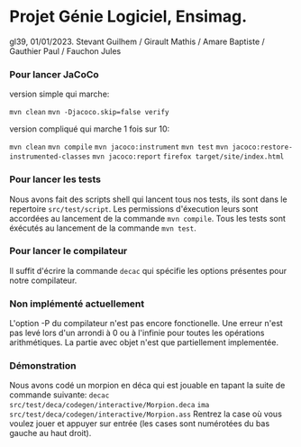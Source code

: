 # Projet Génie Logiciel, Ensimag.

gl39, 01/01/2023.
Stevant Guilhem / Girault Mathis / Amare Baptiste / Gauthier Paul / Fauchon Jules  
### Pour lancer JaCoCo

version simple qui marche:

`mvn clean`
`mvn -Djacoco.skip=false verify`

version compliqué qui marche 1 fois sur 10:

`mvn clean`
`mvn compile`
`mvn jacoco:instrument`
`mvn test`
`mvn jacoco:restore-instrumented-classes`
`mvn jacoco:report`
`firefox target/site/index.html`

### Pour lancer les tests
Nous avons fait des scripts shell qui lancent tous nos tests, ils sont dans le repertoire `src/test/script`. Les permissions d'éxecution leurs sont accordées au lancement de la commande `mvn compile`. Tous les tests sont éxécutés au lancement de la commande `mvn test`.

### Pour lancer le compilateur
Il suffit d'écrire la commande `decac` qui spécifie les options présentes pour notre compilateur.

### Non implémenté actuellement
L'option -P du compilateur n'est pas encore fonctionelle.
Une erreur n'est pas levé lors d'un arrondi à 0 ou à l'infinie pour toutes les opérations arithmétiques.
La partie avec objet n'est que partiellement implementée.

### Démonstration
Nous avons codé un morpion en déca qui est jouable en tapant la suite de commande suivante:
`decac src/test/deca/codegen/interactive/Morpion.deca`
`ima src/test/deca/codegen/interactive/Morpion.ass`
Rentrez la case où vous voulez jouer et appuyer sur entrée (les cases sont numérotées du bas gauche au haut droit).
